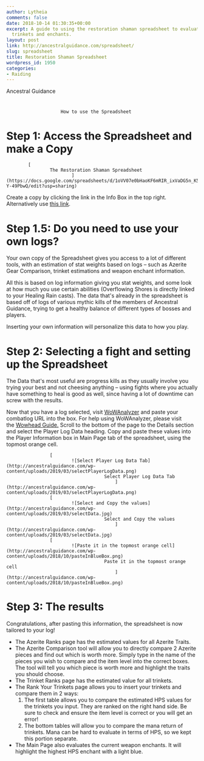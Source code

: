 ```yaml
---
author: Lytheia
comments: false
date: 2018-10-14 01:30:35+00:00
excerpt: A guide to using the restoration shaman spreadsheet to evaluate azerite traits,
  trinkets and enchants.
layout: post
link: http://ancestralguidance.com/spreadsheet/
slug: spreadsheet
title: Restoration Shaman Spreadsheet
wordpress_id: 1950
categories:
- Raiding
---
```


Ancestral Guidance
							

# 
						How to use the Spreadsheet
				


		

# Step 1: Access the Spreadsheet and make a Copy

		
			[
	                The Restoration Shaman Spreadsheet	            
	            			](https://docs.google.com/spreadsheets/d/1oVV07e0bHaoKF6mRIR_ixVaDG5n_K59w7x-Y-49PbwQ/edit?usp=sharing)
		

Create a copy by clicking the link in the Info Box in the top right. Alternatively use [this link](https://docs.google.com/spreadsheets/d/1oVV07e0bHaoKF6mRIR_ixVaDG5n_K59w7x-Y-49PbwQ/copy).

		
		

# Step 1.5: Do you need to use your own logs?

Your own copy of the Spreadsheet gives you access to a lot of different tools, with an estimation of stat weights based on logs – such as Azerite Gear Comparison, trinket estimations and weapon enchant information.

All this is based on log information giving you stat weights, and some look at how much you use certain abilities (Overflowing Shores is directly linked to your Healing Rain casts). The data that's already in the spreadsheet is based off of logs of various mythic kills of the members of Ancestral Guidance, trying to get a healthy balance of different types of bosses and players.

Inserting your own information will personalize this data to how you play.

		
		

# Step 2: Selecting a fight and setting up the Spreadsheet

The Data that's most useful are progress kills as they usually involve you trying your best and not cheesing anything – using fights where you actually have something to heal is good as well, since having a lot of downtime can screw with the results.

Now that you have a log selected, visit [WoWAnalyzer](https://wowanalyzer.com/) and paste your combatlog URL into the box. For help using WoWAnalyzer, please visit the [Wowhead Guide.](https://www.wowhead.com/how-to-use-wowanalyzer) Scroll to the bottom of the page to the Details section and select the Player Log Data heading. Copy and paste these values into the Player Information box in Main Page tab of the spreadsheet, using the topmost orange cell.

		
					[
							![Select Player Log Data Tab](http://ancestralguidance.com/wp-content/uploads/2019/03/selectPlayerLogData.png)
										Select Player Log Data Tab									
											](http://ancestralguidance.com/wp-content/uploads/2019/03/selectPlayerLogData.png)
					[
							![Select and Copy the values](http://ancestralguidance.com/wp-content/uploads/2019/03/selectData.jpg)
										Select and Copy the values									
											](http://ancestralguidance.com/wp-content/uploads/2019/03/selectData.jpg)
					[
							![Paste it in the topmost orange cell](http://ancestralguidance.com/wp-content/uploads/2018/10/pasteInBlueBox.png)
										Paste it in the topmost orange cell									
											](http://ancestralguidance.com/wp-content/uploads/2018/10/pasteInBlueBox.png)
		

# Step 3: The results

Congratulations, after pasting this information, the spreadsheet is now tailored to your log!

  * The Azerite Ranks page has the estimated values for all Azerite Traits.
  * The Azerite Comparison tool will allow you to directly compare 2 Azerite pieces and find out which is worth more. Simply type in the name of the pieces you wish to compare and the item level into the correct boxes. The tool will tell you which piece is worth more and highlight the traits you should choose.
  * The Trinket Ranks page has the estimated value for all trinkets.
  * The Rank Your Trinkets page allows you to insert your trinkets and compare them in 2 ways:
    1. The first table allows you to compare the estimated HPS values for the trinkets you input. They are ranked on the right hand side. Be sure to check and ensure the item level is correct or you will get an error!
    2. The bottom tables will allow you to compare the mana return of trinkets. Mana can be hard to evaluate in terms of HPS, so we kept this portion separate.
  * The Main Page also evaluates the current weapon enchants. It will highlight the highest HPS enchant with a light blue.
